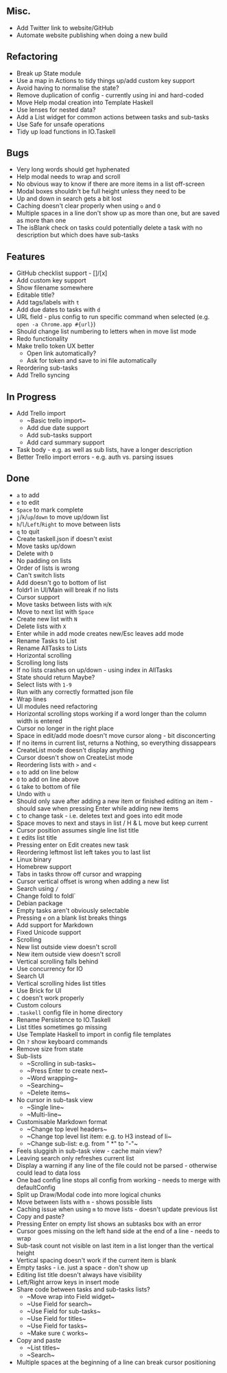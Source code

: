 ## Misc.

- Add Twitter link to website/GitHub
- Automate website publishing when doing a new build

## Refactoring

- Break up State module
- Use a map in Actions to tidy things up/add custom key support
- Avoid having to normalise the state?
- Remove duplication of config - currently using ini and hard-coded
- Move Help modal creation into Template Haskell
- Use lenses for nested data?
- Add a List widget for common actions between tasks and sub-tasks
- Use Safe for unsafe operations
- Tidy up load functions in IO.Taskell

## Bugs

- Very long words should get hyphenated
- Help modal needs to wrap and scroll
- No obvious way to know if there are more items in a list off-screen
- Modal boxes shouldn't be full height unless they need to be
- Up and down in search gets a bit lost
- Caching doesn't clear properly when using `o` and `O`
- Multiple spaces in a line don't show up as more than one, but are saved as more than one
- The isBlank check on tasks could potentially delete a task with no description but which does have sub-tasks

## Features

- GitHub checklist support - []/[x]
- Add custom key support
- Show filename somewhere
- Editable title?
- Add tags/labels with `t`
- Add due dates to tasks with `d`
- URL field - plus config to run specific command when selected (e.g. `open -a Chrome.app #{url}`)
- Should change list numbering to letters when in move list mode
- Redo functionality
- Make trello token UX better
    * Open link automatically?
    * Ask for token and save to ini file automatically
- Reordering sub-tasks
- Add Trello syncing

## In Progress

- Add Trello import
    * ~Basic trello import~
    * Add due date support
    * Add sub-tasks support
    * Add card summary support
- Task body - e.g. as well as sub lists, have a longer description
- Better Trello import errors - e.g. auth vs. parsing issues

## Done

- `a` to add
- `e` to edit
- `Space` to mark complete
- `j`/`k`/`up`/`down` to move up/down list
- `h`/`l`/`Left`/`Right` to move between lists
- `q` to quit
- Create taskell.json if doesn't exist
- Move tasks up/down
- Delete with `D`
- No padding on lists
- Order of lists is wrong
- Can't switch lists
- Add doesn't go to bottom of list
- foldr1 in UI/Main will break if no lists
- Cursor support
- Move tasks between lists with `H`/`K`
- Move to next list with `Space`
- Create new list with `N`
- Delete lists with `X`
- Enter while in add mode creates new/Esc leaves add mode
- Rename Tasks to List
- Rename AllTasks to Lists
- Horizontal scrolling
- Scrolling long lists
- If no lists crashes on up/down - using index in AllTasks
- State should return Maybe?
- Select lists with `1-9`
- Run with any correctly formatted json file
- Wrap lines
- UI modules need refactoring
- Horizontal scrolling stops working if a word longer than the column width is entered
- Cursor no longer in the right place
- Space in edit/add mode doesn't move cursor along - bit disconcerting
- If no items in current list, returns a Nothing, so everything dissappears
- CreateList mode doesn't display anything
- Cursor doesn't show on CreateList mode
- Reordering lists with `>` and `<`
- `o` to add on line below
- `O` to add on line above
- `G` take to bottom of file
- Undo with `u`
- Should only save after adding a new item or finished editing an item - should save when pressing Enter while adding new items
- `C` to change task - i.e. deletes text and goes into edit mode
- Space moves to next and stays in list / H & L move but keep current
- Cursor position assumes single line list title
- `E` edits list title
- Pressing enter on Edit creates new task
- Reordering leftmost list left takes you to last list
- Linux binary
- Homebrew support
- Tabs in tasks throw off cursor and wrapping
- Cursor vertical offset is wrong when adding a new list
- Search using `/`
- Change foldl to foldl`
- Debian package
- Empty tasks aren't obviously selectable
- Pressing `e` on a blank list breaks things
- Add support for Markdown
- Fixed Unicode support
- Scrolling
- New list outside view doesn't scroll
- New item outside view doesn't scroll
- Vertical scrolling falls behind
- Use concurrency for IO
- Search UI
- Vertical scrolling hides list titles
- Use Brick for UI
- `C` doesn't work properly
- Custom colours
- `.taskell` config file in home directory
- Rename Persistence to IO.Taskell
- List titles sometimes go missing
- Use Template Haskell to import in config file templates
- On `?` show keyboard commands
- Remove size from state
- Sub-lists
    * ~Scrolling in sub-tasks~
    * ~Press Enter to create next~
    * ~Word wrapping~
    * ~Searching~
    * ~Delete items~
- No cursor in sub-task view
    * ~Single line~
    * ~Multi-line~
- Customisable Markdown format
    * ~Change top level headers~
    * ~Change top level list item: e.g. to H3 instead of li~
    * ~Change sub-list: e.g. from "    *" to "-"~
- Feels sluggish in sub-task view - cache main view?
- Leaving search only refreshes current list
- Display a warning if any line of the file could not be parsed - otherwise could lead to data loss
- One bad config line stops all config from working - needs to merge with defaultConfig
- Split up Draw/Modal code into more logical chunks
- Move between lists with `m` - shows possible lists
- Caching issue when using `m` to move lists - doesn't update previous list
- Copy and paste?
- Pressing Enter on empty list shows an subtasks box with an error
- Cursor goes missing on the left hand side at the end of a line - needs to wrap
- Sub-task count not visible on last item in a list longer than the vertical height
- Vertical spacing doesn't work if the current item is blank
- Empty tasks - i.e. just a space - don't show up
- Editing list title doesn't always have visibility
- Left/Right arrow keys in insert mode
- Share code between tasks and sub-tasks lists?
    * ~Move wrap into Field widget~
    * ~Use Field for search~
    * ~Use Field for sub-tasks~
    * ~Use Field for titles~
    * ~Use Field for tasks~
    * ~Make sure `C` works~
- Copy and paste
    * ~List titles~
    * ~Search~
- Multiple spaces at the beginning of a line can break cursor positioning
